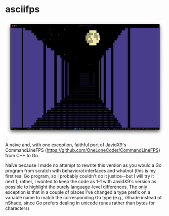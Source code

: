 # asciifps

![Moon over the maze](./moon.png)

A naïve and, with one exception, faithful port of JavidX9's CommandLineFPS (https://github.com/OneLoneCoder/CommandLineFPS) from C++ to Go.

Naïve because I made no attempt to rewrite this version as you would a Go program from scratch with behavioral interfaces and whatnot (this is my first real Go program, so I probably couldn't do it justice--but I will try it next!); rather, I wanted to keep the code as 1-1 with JavidX9's version as possible to highlight the purely language-level differences. The only exception is that in a couple of places I've changed a type prefix on a variable name to match the corresponding Go type (e.g., rShade instead of nShade, since Go prefers dealing in unicode runes rather than bytes for characters)
